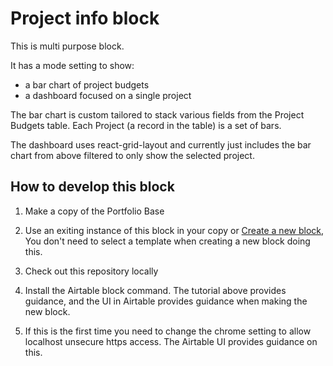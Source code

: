 # Project info block

This is multi purpose block.

It has a mode setting to show:
- a bar chart of project budgets
- a dashboard focused on a single project

The bar chart is custom tailored to stack various fields from the Project Budgets
table. Each Project (a record in the table) is a set of bars.

The dashboard uses react-grid-layout and currently just includes the bar chart
from above filtered to only show the selected project.

## How to develop this block

1. Make a copy of the Portfolio Base

2. Use an exiting instance of this block in your copy or
   [Create a new block](https://airtable.com/developers/blocks/guides/hello-world-tutorial#create-a-new-block),
   You don't need to select a template when creating a new block doing this.

3. Check out this repository locally

4. Install the Airtable block command.  The tutorial above provides guidance,
   and the UI in Airtable provides guidance when making the new block.

5. If this is the first time you need to change the chrome setting to allow localhost
   unsecure https access. The Airtable UI provides guidance on this.
